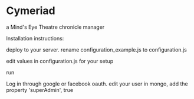 # Cymeriad
a Mind's Eye Theatre chronicle manager

Installation instructions:

deploy to your server.
rename configuration_example.js to configuration.js

edit values in configuration.js for your setup

run

Log in through google or facebook oauth.
edit your user in mongo, add the property 'superAdmin', true

